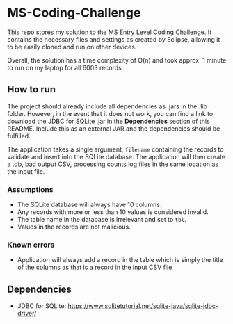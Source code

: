 # MS-Coding-Challenge
This repo stores my solution to the MS Entry Level Coding Challenge. It contains the necessary files and settings as created by Eclipse, allowing it to be easily cloned and run on other devices.

Overall, the solution has a time complexity of O(n) and took approx. 1 minute to run on my laptop for all 6003 records.

## How to run
The project should already include all dependencies as .jars in the .lib folder. However, in the event that it does not work, you can find a link to download the JDBC for SQLite .jar in the **Dependencies** section of this README. Include this as an external JAR and the dependencies should be fulfilled.

The application takes a single argument, `filename` containing the records to validate and insert into the SQLite database. The application will then create a .db, bad output CSV, processing counts log files in the same location as the input file.

### Assumptions
* The SQLite database will always have 10 columns.
* Any records with more or less than 10 values is considered invalid.
* The table name in the database is irrelevant and set to `tbl`.
* Values in the records are not malicious.

### Known errors
* Application will always add a record in the table which is simply the title of the columns as that is a record in the input CSV file

## Dependencies
* JDBC for SQLite: https://www.sqlitetutorial.net/sqlite-java/sqlite-jdbc-driver/
